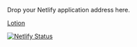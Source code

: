 Drop your Netlify application address here.

[Lotion](https://ad1tya-prasad-lotion.netlify.app)

[![Netlify Status](https://api.netlify.com/api/v1/badges/1109b472-9f6f-45e1-9c1c-e594fff6687d/deploy-status)](https://app.netlify.com/sites/ad1tya-prasad-lotion/deploys)
